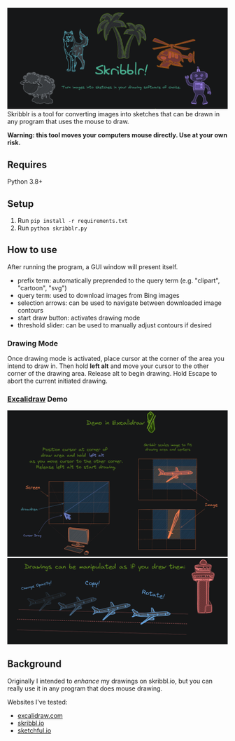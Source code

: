 ![](skribblr_header.png)
Skribblr is a tool for converting images into sketches that can be drawn in any program that uses the mouse to draw. 

**Warning: this tool moves your computers mouse directly. Use at your own risk.** 

## Requires
Python 3.8+

## Setup
1. Run `pip install -r requirements.txt`
2. Run `python skribblr.py`

## How to use
After running the program, a GUI window will present itself. 

- prefix term: automatically preprended to the query term (e.g. "clipart", "cartoon", "svg")
- query term: used to download images from Bing images
- selection arrows: can be used to navigate between downloaded image contours
- start draw button: activates drawing mode
- threshold slider: can be used to manually adjust contours if desired

### Drawing Mode
Once drawing mode is activated, place cursor at the corner of the area you intend to draw in. Then hold **left alt** and move your cursor to the other corner of the drawing area. Release alt to begin drawing. Hold Escape to abort the current initiated drawing.

### [Excalidraw](https://excalidraw.com/) Demo
![](skribblr_demo_0.png)
![](skribblr_demo_1.png)

## Background
Originally I intended to *enhance* my drawings on skribbl.io, but you can really use it in any program that does mouse drawing.

Websites I've tested:
- [excalidraw.com](excalidraw.com)
- [skribbl.io](skribbl.io)
- [sketchful.io](sketchful.io)